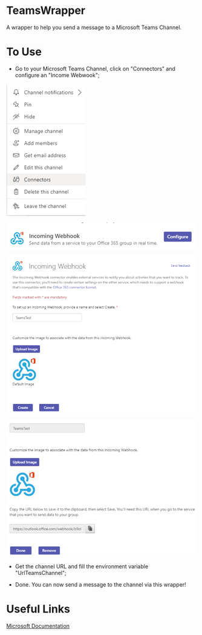 # TeamsWrapper
A wrapper to help you send a message to a Microsoft Teams Channel.

# To Use

- Go to your Microsoft Teams Channel, click on "Connectors" and configure an "Income Webwook";

![image](./Images/Connectors.png)

![image](./Images/WebHook.bmp)

![image](./Images/Configure.bmp)

![image](./Images/copyUrl.bmp)

- Get the channel URL and fill the environment variable "UrlTeamsChannel";

- Done. You can now send a message to the channel via this wrapper!

# Useful Links

[Microsoft Documentation](https://docs.microsoft.com/pt-br/microsoftteams/platform/webhooks-and-connectors/how-to/connectors-using)
